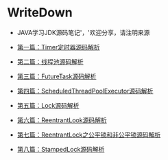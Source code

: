 # WriteDown
* JAVA学习JDK源码笔记'，'欢迎分享，请注明来源

* [第一篇：Timer定时器源码解析](https://github.com/yishuishui/WriteDown/wiki/Timer%E6%BA%90%E7%A0%81%E8%A7%A3%E8%AF%BB)

* [第二篇：线程池源码解析](https://github.com/yishuishui/WriteDown/wiki/FutureTask%E6%BA%90%E7%A0%81%E8%A7%A3%E6%9E%90)

* [第三篇：FutureTask源码解析]()

* [第四篇：ScheduledThreadPoolExecutor源码解析]()

* [第五篇：Lock源码解析]()

* [第六篇：ReentrantLook源码解析]()

* [第七篇：ReentrantLock之公平锁和非公平锁源码解析]()

* [第八篇：StampedLock源码解析]()


